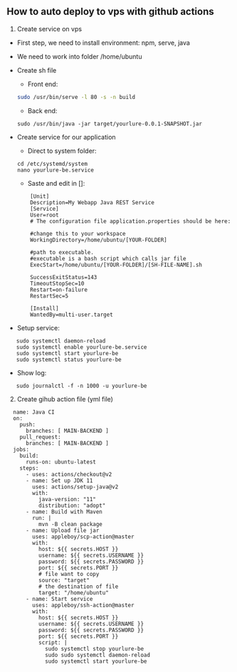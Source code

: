 ## How to auto deploy to vps with github actions

1. Create service on vps

- First step, we need to install environment: npm, serve, java

- We need to work into folder /home/ubuntu

- Create sh file

  + Front end:
  ```sh
  sudo /usr/bin/serve -l 80 -s -n build
  ```
  + Back end:
  ```
  sudo /usr/bin/java -jar target/yourlure-0.0.1-SNAPSHOT.jar
  ```
  
  
- Create service for our application

  + Direct to system folder:
  ```
  cd /etc/systemd/system
  nano yourlure-be.service
  ```
  
  + Saste and edit in []:
  ```
      [Unit]
      Description=My Webapp Java REST Service
      [Service]
      User=root
      # The configuration file application.properties should be here:

      #change this to your workspace
      WorkingDirectory=/home/ubuntu/[YOUR-FOLDER]

      #path to executable. 
      #executable is a bash script which calls jar file
      ExecStart=/home/ubuntu/[YOUR-FOLDER]/[SH-FILE-NAME].sh

      SuccessExitStatus=143
      TimeoutStopSec=10
      Restart=on-failure
      RestartSec=5

      [Install]
      WantedBy=multi-user.target
  ```
  
  
 + Setup service:
 ```
    sudo systemctl daemon-reload
    sudo systemctl enable yourlure-be.service
    sudo systemctl start yourlure-be
    sudo systemctl status yourlure-be
 ```
    
    
 + Show log:
 ```
    sudo journalctl -f -n 1000 -u yourlure-be
 ```



2. Create gihub action file (yml file)
```
  name: Java CI
  on:
    push:
      branches: [ MAIN-BACKEND ]
    pull_request:
      branches: [ MAIN-BACKEND ]
  jobs:
    build:
      runs-on: ubuntu-latest
    steps:
      - uses: actions/checkout@v2
      - name: Set up JDK 11
        uses: actions/setup-java@v2
        with:
          java-version: "11"
          distribution: "adopt"
      - name: Build with Maven
        run: |
          mvn -B clean package
      - name: Upload file jar
        uses: appleboy/scp-action@master
        with:
          host: ${{ secrets.HOST }}
          username: ${{ secrets.USERNAME }}
          password: ${{ secrets.PASSWORD }}
          port: ${{ secrets.PORT }}
          # file want to copy
          source: "target"
          # the destination of file
          target: "/home/ubuntu"
      - name: Start service
        uses: appleboy/ssh-action@master
        with:
          host: ${{ secrets.HOST }}
          username: ${{ secrets.USERNAME }}
          password: ${{ secrets.PASSWORD }}
          port: ${{ secrets.PORT }}
          script: |
            sudo systemctl stop yourlure-be
            sudo sudo systemctl daemon-reload
            sudo systemctl start yourlure-be
```
